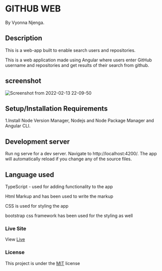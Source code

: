 # GITHUB WEB

By Vyonna Njenga.

## Description
This is a web-app built to enable search users and repositories.

This is a web application made using Angular where users enter GitHub username and repositories and get results of their search from github.


## screenshot

![Screenshot from 2022-02-13 22-09-50](https://user-images.githubusercontent.com/93370913/153771232-9056638a-e454-44bd-84a5-5021de723422.png)


## Setup/Installation Requirements
 1.Install Node Version Manager, Nodejs and Node Package Manager and Angular CLI.

## Development server
Run ng serve for a dev server. Navigate to http://localhost:4200/. The app will automatically reload if you change any of the source files. 

## Language used


TypeScript - used for adding functionality to the app

Html Markup and has been used to write the markup

CSS is used for styling the app

bootstrap css framework has been used for the styling as well




### Live Site
View [Live](https://vyonna6519.github.io/API-token/)
### License
This project is under the  [MIT](LICENSE.md) license